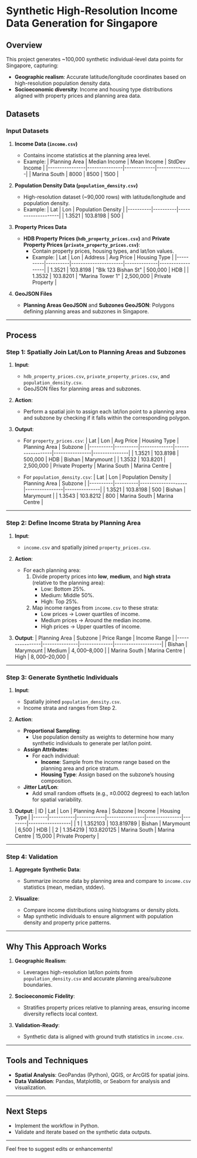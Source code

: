 # Synthetic High-Resolution Income Data Generation for Singapore

## **Overview**
This project generates ~100,000 synthetic individual-level data points for Singapore, capturing:
- **Geographic realism**: Accurate latitude/longitude coordinates based on high-resolution population density data.
- **Socioeconomic diversity**: Income and housing type distributions aligned with property prices and planning area data.

## **Datasets**
### **Input Datasets**
1. **Income Data (`income.csv`)**  
   - Contains income statistics at the planning area level.  
   - Example:
     | Planning Area  | Median Income | Mean Income | StdDev Income |
     |----------------|---------------|-------------|---------------|
     | Marina South   | 8000          | 8500        | 1500          |

2. **Population Density Data (`population_density.csv`)**  
   - High-resolution dataset (~90,000 rows) with latitude/longitude and population density.  
   - Example:
     | Lat      | Lon      | Population Density |
     |----------|----------|--------------------|
     | 1.3521   | 103.8198 | 500                |

3. **Property Prices Data**  
   - **HDB Property Prices (`hdb_property_prices.csv`)** and **Private Property Prices (`private_property_prices.csv`)**:
     - Contain property prices, housing types, and lat/lon values.  
     - Example:
       | Lat      | Lon      | Address              | Avg Price    | Housing Type     |
       |----------|----------|----------------------|--------------|------------------|
       | 1.3521   | 103.8198 | "Blk 123 Bishan St"  | 500,000      | HDB             |
       | 1.3532   | 103.8201 | "Marina Tower 1"     | 2,500,000    | Private Property |

4. **GeoJSON Files**  
   - **Planning Areas GeoJSON** and **Subzones GeoJSON**: Polygons defining planning areas and subzones in Singapore.

---

## **Process**
### **Step 1: Spatially Join Lat/Lon to Planning Areas and Subzones**
1. **Input**:
   - `hdb_property_prices.csv`, `private_property_prices.csv`, and `population_density.csv`.
   - GeoJSON files for planning areas and subzones.

2. **Action**:
   - Perform a spatial join to assign each lat/lon point to a planning area and subzone by checking if it falls within the corresponding polygon.

3. **Output**:
   - For `property_prices.csv`:
     | Lat      | Lon      | Avg Price    | Housing Type     | Planning Area  | Subzone       |
     |----------|----------|--------------|------------------|----------------|---------------|
     | 1.3521   | 103.8198 | 500,000      | HDB             | Bishan         | Marymount     |
     | 1.3532   | 103.8201 | 2,500,000    | Private Property | Marina South   | Marina Centre |

   - For `population_density.csv`:
     | Lat      | Lon      | Population Density | Planning Area  | Subzone       |
     |----------|----------|--------------------|----------------|---------------|
     | 1.3521   | 103.8198 | 500                | Bishan         | Marymount     |
     | 1.3543   | 103.8212 | 800                | Marina South   | Marina Centre |

---

### **Step 2: Define Income Strata by Planning Area**
1. **Input**:
   - `income.csv` and spatially joined `property_prices.csv`.

2. **Action**:
   - For each planning area:
     1. Divide property prices into **low**, **medium**, and **high strata** (relative to the planning area):
        - Low: Bottom 25%.
        - Medium: Middle 50%.
        - High: Top 25%.
     2. Map income ranges from `income.csv` to these strata:
        - Low prices → Lower quartiles of income.
        - Medium prices → Around the median income.
        - High prices → Upper quartiles of income.

3. **Output**:
   | Planning Area  | Subzone       | Price Range  | Income Range       |
   |----------------|---------------|--------------|--------------------|
   | Bishan         | Marymount     | Medium       | $4,000–$8,000      |
   | Marina South   | Marina Centre | High         | $8,000–$20,000     |

---

### **Step 3: Generate Synthetic Individuals**
1. **Input**:
   - Spatially joined `population_density.csv`.
   - Income strata and ranges from Step 2.

2. **Action**:
   - **Proportional Sampling**:
     - Use population density as weights to determine how many synthetic individuals to generate per lat/lon point.
   - **Assign Attributes**:
     - For each individual:
       - **Income**: Sample from the income range based on the planning area and price stratum.
       - **Housing Type**: Assign based on the subzone’s housing composition.
   - **Jitter Lat/Lon**:
     - Add small random offsets (e.g., ±0.0002 degrees) to each lat/lon for spatial variability.

3. **Output**:
   | ID   | Lat       | Lon        | Planning Area  | Subzone       | Income | Housing Type     |
   |------|-----------|------------|----------------|---------------|--------|------------------|
   | 1    | 1.352103  | 103.819789 | Bishan         | Marymount     | 6,500  | HDB             |
   | 2    | 1.354219  | 103.820125 | Marina South   | Marina Centre | 15,000 | Private Property |

---

### **Step 4: Validation**
1. **Aggregate Synthetic Data**:
   - Summarize income data by planning area and compare to `income.csv` statistics (mean, median, stddev).

2. **Visualize**:
   - Compare income distributions using histograms or density plots.
   - Map synthetic individuals to ensure alignment with population density and property price patterns.

---

## **Why This Approach Works**
1. **Geographic Realism**:
   - Leverages high-resolution lat/lon points from `population_density.csv` and accurate planning area/subzone boundaries.

2. **Socioeconomic Fidelity**:
   - Stratifies property prices relative to planning areas, ensuring income diversity reflects local context.

3. **Validation-Ready**:
   - Synthetic data is aligned with ground truth statistics in `income.csv`.

---

## **Tools and Techniques**
- **Spatial Analysis**: GeoPandas (Python), QGIS, or ArcGIS for spatial joins.
- **Data Validation**: Pandas, Matplotlib, or Seaborn for analysis and visualization.

---

## **Next Steps**
- Implement the workflow in Python.
- Validate and iterate based on the synthetic data outputs.

---

Feel free to suggest edits or enhancements!

